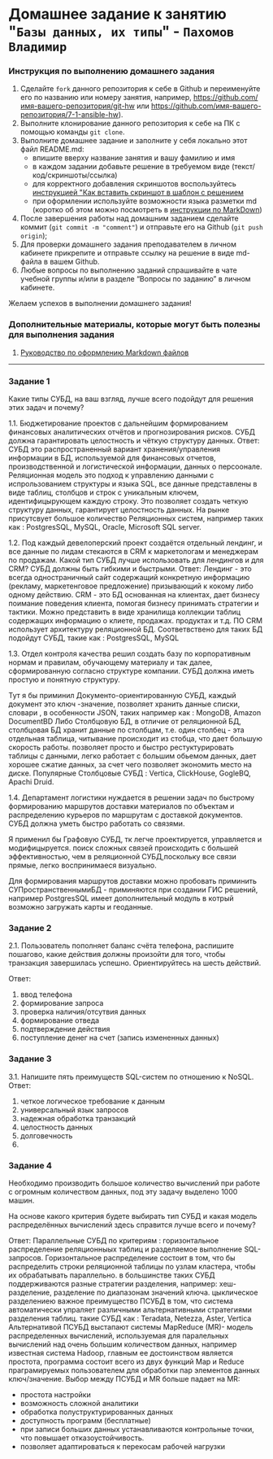 # Домашнее задание к занятию "`Базы данных, их типы`" - `Пахомов Владимир`


### Инструкция по выполнению домашнего задания

   1. Сделайте `fork` данного репозитория к себе в Github и переименуйте его по названию или номеру занятия, например, https://github.com/имя-вашего-репозитория/git-hw или  https://github.com/имя-вашего-репозитория/7-1-ansible-hw).
   2. Выполните клонирование данного репозитория к себе на ПК с помощью команды `git clone`.
   3. Выполните домашнее задание и заполните у себя локально этот файл README.md:
      - впишите вверху название занятия и вашу фамилию и имя
      - в каждом задании добавьте решение в требуемом виде (текст/код/скриншоты/ссылка)
      - для корректного добавления скриншотов воспользуйтесь [инструкцией "Как вставить скриншот в шаблон с решением](https://github.com/netology-code/sys-pattern-homework/blob/main/screen-instruction.md)
      - при оформлении используйте возможности языка разметки md (коротко об этом можно посмотреть в [инструкции  по MarkDown](https://github.com/netology-code/sys-pattern-homework/blob/main/md-instruction.md))
   4. После завершения работы над домашним заданием сделайте коммит (`git commit -m "comment"`) и отправьте его на Github (`git push origin`);
   5. Для проверки домашнего задания преподавателем в личном кабинете прикрепите и отправьте ссылку на решение в виде md-файла в вашем Github.
   6. Любые вопросы по выполнению заданий спрашивайте в чате учебной группы и/или в разделе “Вопросы по заданию” в личном кабинете.
   
Желаем успехов в выполнении домашнего задания!
   
### Дополнительные материалы, которые могут быть полезны для выполнения задания

1. [Руководство по оформлению Markdown файлов](https://gist.github.com/Jekins/2bf2d0638163f1294637#Code)

---

### Задание 1

Какие типы СУБД, на ваш взгляд, лучше всего подойдут для решения этих задач и почему?

1.1. Бюджетирование проектов с дальнейшим формированием финансовых аналитических отчётов и прогнозирования рисков. СУБД должна гарантировать целостность и чёткую структуру данных.
Ответ:
СУБД это распространенный вариант  хранения/управления информации в БД, используемой для финансовых отчетов, производственной и логистической информации, данных о персоонале. Реляционная модель это подход к управлению данными с испрользованием структуры и языка SQL, все данные представлены в виде таблиц, столбцов и строк с уникальным ключем, идентифицырующем каждую строку. Это позволяет создать четкую структуру данных, гарантирует целостность данных. На рынке присутсвует большое количество Реляционных систем, например таких как : PostgresSQL, MySQL, Oracle, Microsoft SQL server.

1.2. Под каждый девелоперский проект создаётся отдельный лендинг, и все данные по лидам стекаются в CRM к маркетологам и менеджерам по продажам. Какой тип СУБД лучше использовать для лендингов и для CRM? СУБД должны быть гибкими и быстрыми.
Ответ:
Лендинг - это всегда одностраничный сайт содержащий конкретную информацию (рекламу, маркетенговое предложение) призывающий к кокому либо одному действию. CRM - это БД основанная на клиентах, дает бизнесу поимание поведения клиента, помогая бизнесу принимать стратегии и тактики. Можно представить в виде хранилища коллекции таблиц содержащих информацию о клиете, продажах. продуктах и т.д. ПО CRM 
использует архитектуру реляционной БД. Соответвствено для таких БД подойдут СУБД, такие как : PostgresSQL, MySQL	 

1.3. Отдел контроля качества решил создать базу по корпоративным нормам и правилам, обучающему материалу и так далее, сформированную согласно структуре компании. СУБД должна иметь простую и понятную структуру.

Тут я бы приминил Документо-ориентированную СУБД, каждый документ это ключ -значение, позволяет хранить данные списки, словари , в особенности JSON, таких например как : MongoDB, Amazon DocumentBD
Либо  Столбцовую БД, в отличие от реляционной БД, столбцовая БД хранит данные по столбцам, т.е. один столбец - эта отдельная таблица, читывание происходит из стобца, что дает большую скорость работы. позволяет просто и быстро рестуктурировать таблицы с данными, легко работает с большим обьемом данных, дает хорошее сжатие данных, за счет чего позволяет экономить место на диске. Популярные Столбцовые СУБД : Vertica, ClickHouse, GogleBQ, Apachi Druid. 

1.4. Департамент логистики нуждается в решении задач по быстрому формированию маршрутов доставки материалов по объектам и распределению курьеров по маршрутам с доставкой документов. СУБД должна уметь быстро работать со связями.
 
 
 Я применил бы Графовую СУБД, тк легче проектируется, управляется и модифицыруется. поиск сложных связей происходить с большей эффективностью, чем в реляционной СУБД,поскольку все связи прямые, легко воспринимаеся визуально. 
 
 Для формирования маршрутов доставки можно пробовать приминить СУПространственнымиБД - приминяются при создании ГИС решений, например PostgresSQL имеет дополнительный модуль в котрый возможно загружать карты и геоданные. 
 

### Задание 2

2.1. Пользователь пополняет баланс счёта телефона, распишите пошагово, какие действия должны произойти для того, чтобы транзакция завершилась успешно. Ориентируйтесь на шесть действий.

Ответ:
1. ввод телефона 
2. формирование запроса
3. проверка наличия/отсутвия данных
4. формирование отведа
5. подтверждение действия
6. поступление денег на счет (запись измененных данных)


### Задание 3

3.1. Напишите пять преимуществ SQL-систем по отношению к NoSQL.
 Ответ:
1. четкое логическое требование к данным
2. универсальный язык запросов
3. надежная обработка транзакций
4. целостность данных
5. долговечность
6. 

### Задание 4

Необходимо производить большое количество вычислений при работе с огромным количеством данных, под эту задачу выделено 1000 машин.

На основе какого критерия будете выбирать тип СУБД и какая модель распределённых вычислений здесь справится лучше всего и почему?

Ответ:
 Параллельные СУБД по критериям : горизонтальное распределение реляционныых таблиц и разделяемое выполнение SQL-запросов. Горизонтальное распределение состоит в том, что бы распределить строки реляционной таблицы по узлам кластера, чтобы их обрабатывать параллельно. в большинстве таких СУБД поддерживаются разные стратегии разделения, например: хеш-разделение, разделение по диапазонам значений ключа. цыклическое разделениею важное преимущество ПСУБД в том, что система автоматически упраляет различными альтернативными стратегиями разделения таблиц. такие СУБД как : Teradata, Netezza, Aster, Vertica
 Альтернативой ПСУБД выстапают системы MapReduce (MR)- модель распределенных вычислений, используемая для паралельных вычислений над очень большим количеством данных, например известная система Hadoop, главным ее достоинством является простота, программа состоит всего из двух функций Map и Reduce праграмируемых пользователем для обработки пар элементов данных ключ/значение.
Выбор между ПСУБД и MR больше падает на MR:
- простота настройки
- возможность сложной аналитики
- обработка полуструктурированных данных
- доступность программ (бесплатные)
- при записи больших данных устанавливаются контрольные точки, что повышает отказоустойчивость.
- позволяет адаптироваться к перекосам рабочей нагрузки	 

 

